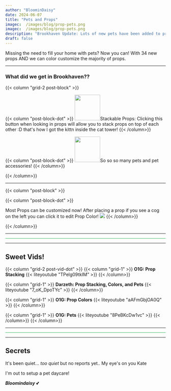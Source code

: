```yaml
---
author: "BloominDaisy"
date: 2024-06-07
title: "Pets and Props"
imagec:  /images/blog/prop-pets.png
imagec:  /images/blog/prop-pets.png
description: "Brookhaven Update: Lots of new pets have been added to props in addition to props can now be color customized!"
draft: false
---
```


Missing the need to fill your home with pets? Now you can! With 34 new props AND we can color customize the majority of props.

---

### What did we get in Brookhaven??

{{< column "grid-2 post-block" >}}

{{< column "post-block-dot" >}}
<img src="/images/blog/prop_stack_feature_button.png" loading="lazy" style="width: 80px; height: 80px;">Stackable Props: Clicking this button when looking in props will allow you to stack props on top of each other :D that's how I got the kittn inside the cat tower!
{{< /column>}}

{{< column "post-block-dot" >}}
<img src="/images/blog/prop_category_pets_icon.png" loading="lazy" style="width: 80px; height: 80px;">So so so many pets and pet accessories!
{{< /column>}}


{{< /column>}}

---
{{< column "post-block" >}}

{{< column "post-block-dot" >}}

Most Props can be customized now! After placing a prop if you see a cog on the left you can click it to edit Prop Color!
<img src="/images/blog/prop_customize_color_feature.png" loading="lazy">
{{< /column>}}



{{< /column>}}

---

<hr style="background-color: #28b44c" size=8 class="post-block">

---

## Sweet Vids!

{{< column "grid-2 post-vid-dot" >}}
{{< column "grid-1" >}}
**O1G: Prop Stacking** {{< liteyoutube "TPelg09tkIM" >}}
{{< /column>}}

{{< column "grid-1" >}}
**Darzeth: Prop Stacking, Colors, and Pets** {{< liteyoutube "7_oK_DpoTYc" >}}
{{< /column>}}

{{< column "grid-1" >}}
**O1G: Prop Colors** {{< liteyoutube "aAFmGbjOA0Q" >}}
{{< /column>}}

{{< column "grid-1" >}}
**O1G: Pets** {{< liteyoutube "8PeBKcDw1vc" >}}
{{< /column>}}
{{< /column>}}

---

<hr style="background-color: #28b44c" size=8 class="post-block">

---

## Secrets

It's been quiet... _too quiet_ but no reports yet.. My eye's on you Kate

I'm out to setup a pet daycare! 

_**Bloomindaisy**_ <span class="nowrap"><span class="emojify">💕</span>